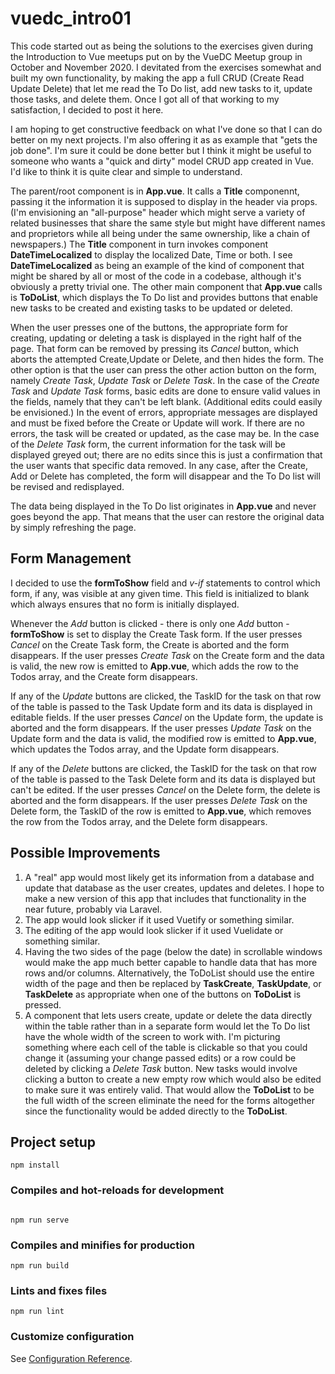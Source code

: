 # vuedc_intro01

This code started out as being the solutions to the exercises given during the Introduction to Vue meetups put on by the VueDC Meetup group in October and November 2020. I devitated from the exercises somewhat and built my own functionality, by making the app a full CRUD (Create Read Update Delete) that let me read the To Do list, add new tasks to it, update those tasks, and delete them. Once I got all of that working to my satisfaction, I decided to post it here. 

I am hoping to get constructive feedback on what I've done so that I can do better on my next projects. I'm also offering it as as example that "gets the job done". I'm sure it could be done better but I think it might be useful to someone who wants a "quick and dirty" model CRUD app created in Vue. I'd like to think it is quite clear and simple to understand. 

The parent/root component is in **App.vue**. It calls a **Title** componennt, passing it the information it is supposed to display in the header via props. (I'm envisioning an "all-purpose" header which might serve a variety of related businesses that share the same style but might have different names and proprietors while all being under the same ownership, like a chain of newspapers.) The **Title** component in turn invokes component **DateTimeLocalized** to display the localized Date, Time or both. I see **DateTimeLocalized** as being an example of the kind of component that might be shared by all or most of the code in a codebase, although it's obviously a pretty trivial one. 
The other main component that **App.vue** calls is **ToDoList**, which displays the To Do list and provides buttons that enable new tasks to be created and existing tasks to be updated or deleted. 

When the user presses one of the buttons, the appropriate form for creating, updating or deleting a task is displayed in the right half of the page. That form can be removed by pressing its *Cancel* button, which aborts the attempted Create,Update or Delete, and then hides the form. The other option is that the user can press the other action button on the form, namely *Create Task*, *Update Task* or *Delete Task*. In the case of the *Create Task* and *Update Task* forms, basic edits are done to ensure valid values in the fields, namely that they can't be left blank. (Additional edits could easily be envisioned.) In the event of errors, appropriate messages are displayed and must be fixed before the Create or Update will work. If there are no errors, the task will be created or updated, as the case may be. In the case of the *Delete Task* form, the current information for the task will be displayed greyed out; there are no edits since this is just a confirmation that the user wants that specific data removed. In any case, after the Create, Add or Delete has completed, the form will disappear and the To Do list will be revised and redisplayed. 

The data being displayed in the To Do list originates in **App.vue** and never goes beyond the app. That means that the user can restore the original data by simply refreshing the page. 

## Form Management
I decided to use the **formToShow** field and *v-if* statements to control which form, if any, was visible at any given time. This field is initialized to blank which always ensures that no form is initially displayed. 

Whenever the *Add* button is clicked - there is only one *Add* button - **formToShow** is set to display the Create Task form. If the user presses *Cancel* on the Create Task form, the Create is aborted and the form disappears. If the user presses *Create Task* on the Create form and the data is valid, the new row is emitted to **App.vue**, which adds the row to the Todos array, and the Create form disappears.

If any of the *Update* buttons are clicked, the TaskID for the task on that row of the table is passed to the Task Update form and its data is displayed in editable fields. If the user presses *Cancel* on the Update form, the update is aborted and the form disappears. If the user presses *Update Task* on the Update form and the data is valid, the modified row is emitted to **App.vue**, which updates the Todos array, and the Update form disappears. 

If any of the *Delete* buttons are clicked, the TaskID for the task on that row of the table is passed to the Task Delete form and its data is displayed but can't be edited. If the user presses *Cancel* on the Delete form, the delete is aborted and the form disappears. If the user presses *Delete Task* on the Delete form, the TaskID of the row is emitted to **App.vue**, which removes the row from the Todos array, and the Delete form disappears.   

## Possible Improvements
1. A "real" app would most likely get its information from a database and update that database as the user creates, updates and deletes. I hope to make a new version of this app that includes that functionality in the near future, probably via Laravel. 
2. The app would look slicker if it used Vuetify or something similar. 
3. The editing of the app would look slicker if it used Vuelidate or something similar.
4. Having the two sides of the page (below the date) in scrollable windows would make the app much better capable to handle data that has more rows and/or columns. Alternatively, the ToDoList should use the entire width of the page and then be replaced by **TaskCreate**, **TaskUpdate**, or **TaskDelete** as appropriate when one of the buttons on **ToDoList** is pressed. 
5. A component that lets users create, update or delete the data directly within the table rather than in a separate form would let the To Do list have the whole width of the screen to work with. I'm picturing something where each cell of the table is clickable so that you could change it (assuming your change passed edits) or a row could be deleted by clicking a *Delete Task* button. New tasks would involve clicking a button to create a new empty row which would also be edited to make sure it was entirely valid. That would allow the **ToDoList** to be the full width of the screen eliminate the need for the forms altogether since the functionality would be added directly to the **ToDoList**. 

## Project setup
```
npm install
```

### Compiles and hot-reloads for development
```

npm run serve
```

### Compiles and minifies for production
```
npm run build
```

### Lints and fixes files
```
npm run lint
```

### Customize configuration
See [Configuration Reference](https://cli.vuejs.org/config/).
